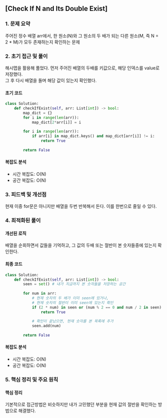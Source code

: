 ## [Check If N and Its Double Exist]

### 1. 문제 요약

주어진 정수 배열 arr에서, 한 원소(N)와 그 원소의 두 배가 되는 다른 원소(M, 즉 N = 2 * M)가 모두 존재하는지 확인하는 문제

### 2. 초기 접근 및 풀이

해시맵을 활용해 풀었다. 먼저 주어진 배열의 두배를 키값으로, 해당 인덱스를 value로 저장했다.  
그 후 다시 배열을 돌며 해당 값이 있는지 확인했다.


#### 초기 코드

```python
class Solution:
    def checkIfExist(self, arr: List[int]) -> bool:
        map_dict = {}
        for i in range(len(arr)):
            map_dict[2*arr[i]] = i
            
        for i in range(len(arr)):
            if arr[i] in map_dict.keys() and map_dict[arr[i]] != i:
                return True
            
        return False
```

#### 복잡도 분석

- 시간 복잡도: O(N)
- 공간 복잡도: O(N)

### 3. 피드백 및 개선점

현재 이중 for문은 아니지만 배열을 두번 반복해서 돈다. 이를 한번으로 줄일 수 있다.

### 4. 최적화된 풀이

#### 개선된 로직

배열을 순회하면서 값들을 기억하고, 그 값의 두배 또는 절반이 본 숫자들중에 있는지 확인한다.

#### 최종 코드

```python
class Solution:
    def checkIfExist(self, arr: List[int]) -> bool:
        seen = set() # 내가 지금까지 본 숫자들을 저장하는 공간
        
        for num in arr:
            # 현재 숫자의 두 배가 이미 seen에 있거나,
            # 현재 숫자의 절반이 이미 seen에 있는지 확인
            if (2 * num) in seen or (num % 2 == 0 and num / 2 in seen):
                return True
            
            # 확인이 끝났으면, 현재 숫자를 본 목록에 추가
            seen.add(num)
            
        return False
```

#### 복잡도 분석

- 시간 복잡도: O(N)
- 공간 복잡도: O(N)

### 5. 핵심 정리 및 주요 원칙

#### 핵심 정리

기본적으로 접근방법은 비슷하지만 내가 고민했던 부분을 현재 값의 절반을 확인하는 방법으로 해결했다.